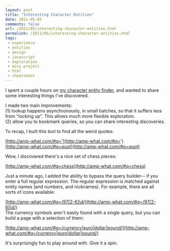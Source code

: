 ```yaml
---
layout: post
title: "Interesting Character Entities"
date: 2011-05-03
comments: false
url: /2011/05/interesting-character-entities.html
permalink: /2011/05/interesting-character-entities.html
tags:
 - experience
 - entities
 - design
 - javascript
 - exploration
 - mini-project
 - html
 - cheatsheet
---
```


I spent a couple hours on [my character entity finder](http://amp-what.com/), and wanted to share some interesting things I've discovered. 

I made two main improvements:  
  (1) lookup happens asynchronously, in small batches, so that it suffers less from "locking up". This allows much more flexible exploration.  
  (2) allow you to bookmark queries, so you can share interesting discoveries.  
  
To recap, I built this tool to find all the weird quotes:  
  
[http://amp-what.com/#q='](http://amp-what.com/#q=')  
[http://amp-what.com/#q=quot](http://amp-what.com/#q=quot)  
  
Wow, I discovered there's a nice set of chess pieces:  
  
[http://amp-what.com/#q=chess](http://amp-what.com/#q=chess)  
  
Just a minute ago, I added the ability to bypass the query builder-- if you enter a full regular expression. The regular expression is matched against entity names (and numbers, and nicknames). For example, there are all sorts of icons available:  
  
[http://amp-what.com/#q=/97[2-6]\d/](http://amp-what.com/#q=/97[2-6]\d/)  
The currency symbols aren't easily found with a single query, but you can build a page with a selection of them:  
  
[http://amp-what.com/#q=/currency|euro|dollar|pound/](http://amp-what.com/#q=/currency|euro|dollar|pound/)  
  
It's surprisingly fun to play around with. Give it a spin.
